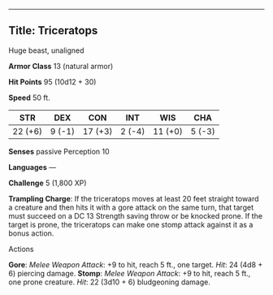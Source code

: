 -------------------------
Title: Triceratops
-------------------------


Huge beast, unaligned

**Armor Class** 13 (natural armor)

**Hit Points** 95 (10d12 + 30)

**Speed** 50 ft.

  STR    | DEX     | CON     | INT     | WIS     | CHA
  ---------|--------|---------|--------|---------|--------
  | 22 (+6)   | 9 (-1)   | 17 (+3)   | 2 (-4)   | 11 (+0)   | 5 (-3)

**Senses** passive Perception 10

**Languages** —

**Challenge** 5 (1,800 XP)


**Trampling Charge**: If the triceratops moves at least 20 feet
    straight toward a creature and then hits it with a gore attack on
    the same turn, that target must succeed on a DC 13 Strength saving
    throw or be knocked prone. If the target is prone, the triceratops
    can make one stomp attack against it as a bonus action.


Actions

**Gore**: *Melee Weapon Attack*: +9 to hit, reach 5 ft., one target.
    *Hit*: 24 (4d8 + 6) piercing damage.
**Stomp**: *Melee Weapon Attack*: +9 to hit, reach 5 ft., one
    prone creature. *Hit*: 22 (3d10 + 6) bludgeoning damage.


